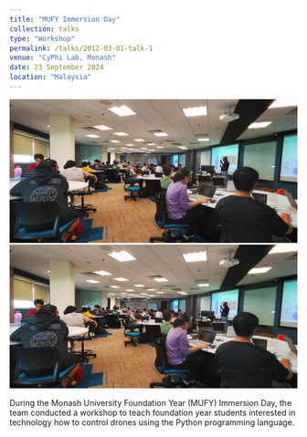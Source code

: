 ```yaml
---
title: "MUFY Immersion Day"
collection: talks
type: "Workshop"
permalink: /talks/2012-03-01-talk-1
venue: "CyPhi Lab, Monash"
date: 23 September 2024
location: "Malaysia"
---
```


![Students flying drones](../images/IMG_20230925_112646.jpg)
![Python code demo](../images/IMG_20230925_112646.jpg)

During the Monash University Foundation Year (MUFY) Immersion Day, the team conducted a workshop to teach foundation year students interested in technology how to control drones using the Python programming language.
